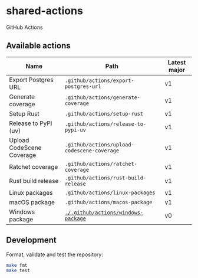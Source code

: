 # shared-actions

GitHub Actions

## Available actions

| Name                      | Path                                        | Latest major |
| ------------------------- | ------------------------------------------- | ------------ |
| Export Postgres URL       | `.github/actions/export-postgres-url`       | v1           |
| Generate coverage         | `.github/actions/generate-coverage`         | v1           |
| Setup Rust                | `.github/actions/setup-rust`                | v1           |
| Release to PyPI (uv)      | `.github/actions/release-to-pypi-uv`        | v1           |
| Upload CodeScene Coverage | `.github/actions/upload-codescene-coverage` | v1           |
| Ratchet coverage          | `.github/actions/ratchet-coverage`          | v1           |
| Rust build release        | `.github/actions/rust-build-release`        | v1           |
| Linux packages            | `.github/actions/linux-packages`            | v1           |
| macOS package             | `.github/actions/macos-package`             | v1           |
| Windows package           | [`./.github/actions/windows-package`](./.github/actions/windows-package/README.md) | v0           |

## Development

Format, validate and test the repository:

```sh
make fmt
make test
```